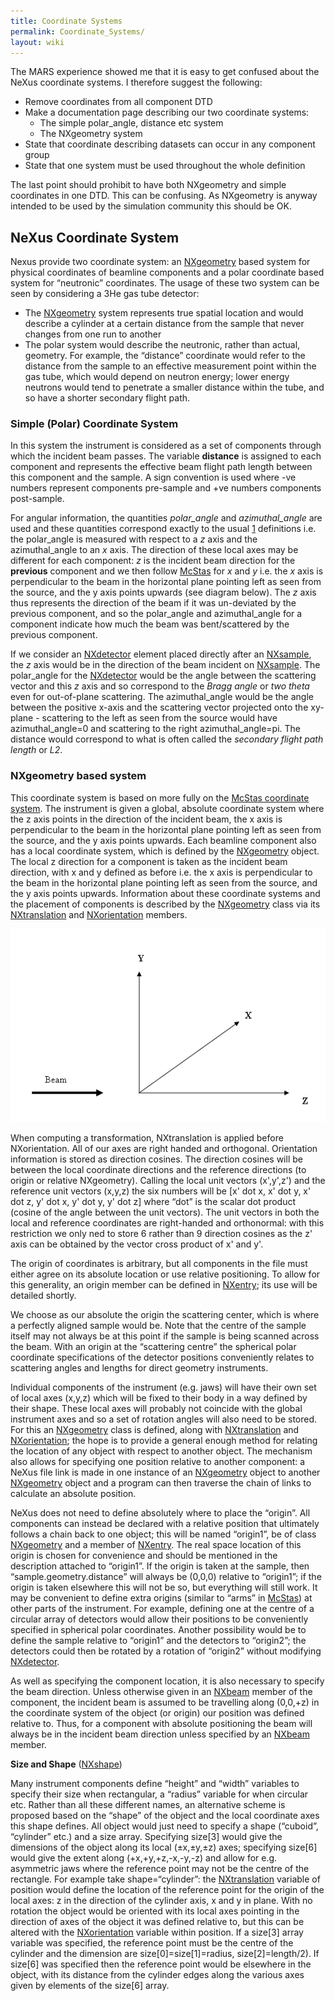 ```yaml
---
title: Coordinate Systems
permalink: Coordinate_Systems/
layout: wiki
---
```


The MARS experience showed me that it is easy to get confused about the
NeXus coordinate systems. I therefore suggest the following:

-   Remove coordinates from all component DTD
-   Make a documentation page describing our two coordinate systems:
    -   The simple polar\_angle, distance etc system
    -   The NXgeometry system
-   State that coordinate describing datasets can occur in any component
    group
-   State that one system must be used throughout the whole definition

The last point should prohibit to have both NXgeometry and simple
coordinates in one DTD. This can be confusing. As NXgeometry is anyway
intended to be used by the simulation community this should be OK.

NeXus Coordinate System
-----------------------

Nexus provide two coordinate system: an
[NXgeometry](NXgeometry "wikilink") based system for physical
coordinates of beamline components and a polar coordinate based system
for “neutronic” coordinates. The usage of these two system can be seen
by considering a 3He gas tube detector:

-   The [NXgeometry](NXgeometry "wikilink") system represents true
    spatial location and would describe a cylinder at a certain distance
    from the sample that never changes from one run to another
-   The polar system would describe the neutronic, rather than actual,
    geometry. For example, the “distance” coordinate would refer to the
    distance from the sample to an effective measurement point within
    the gas tube, which would depend on neutron energy; lower energy
    neutrons would tend to penetrate a smaller distance within the tube,
    and so have a shorter secondary flight path.

### Simple (Polar) Coordinate System

In this system the instrument is considered as a set of components
through which the incident beam passes. The variable **distance** is
assigned to each component and represents the effective beam flight path
length between this component and the sample. A sign convention is used
where -ve numbers represent components pre-sample and +ve numbers
components post-sample.

For angular information, the quantities *polar\_angle* and
*azimuthal\_angle* are used and these quantities correspond exactly to
the usual [1](http://en.wikipedia.org/wiki/Spherical_coordinate_system)
definitions i.e. the polar\_angle is measured with respect to a *z* axis
and the azimuthal\_angle to an *x* axis. The direction of these local
axes may be different for each component: *z* is the incident beam
direction for the **previous** component and we then follow
[McStas](http://mcstas.risoe.dk/) for *x* and *y* i.e. the *x* axis is
perpendicular to the beam in the horizontal plane pointing left as seen
from the source, and the y axis points upwards (see diagram below). The
*z* axis thus represents the direction of the beam if it was un-deviated
by the previous component, and so the polar\_angle and azimuthal\_angle
for a component indicate how much the beam was bent/scattered by the
previous component.

If we consider an [NXdetector](NXdetector "wikilink") element placed
directly after an [NXsample](NXsample "wikilink"), the *z* axis would be
in the direction of the beam incident on
[NXsample](NXsample "wikilink"). The polar\_angle for the
[NXdetector](NXdetector "wikilink") would be the angle between the
scattering vector and this *z* axis and so correspond to the *Bragg
angle* or *two theta* even for out-of-plane scattering. The
azimuthal\_angle would be the angle between the positive x-axis and the
scattering vector projected onto the xy-plane - scattering to the left
as seen from the source would have azimuthal\_angle=0 and scattering to
the right azimuthal\_angle=pi. The distance would correspond to what is
often called the *secondary flight path length* or *L2*.

### NXgeometry based system

This coordinate system is based on more fully on the [McStas coordinate
system](http://mcstas.risoe.dk/). The instrument is given a global,
absolute coordinate system where the z axis points in the direction of
the incident beam, the x axis is perpendicular to the beam in the
horizontal plane pointing left as seen from the source, and the y axis
points upwards. Each beamline component also has a local coordinate
system, which is defined by the [NXgeometry](NXgeometry "wikilink")
object. The local z direction for a component is taken as the incident
beam direction, with x and y defined as before i.e. the x axis is
perpendicular to the beam in the horizontal plane pointing left as seen
from the source, and the y axis points upwards. Information about these
coordinate systems and the placement of components is described by the
[NXgeometry](NXgeometry "wikilink") class via its
[NXtranslation](NXtranslation "wikilink") and
[NXorientation](NXorientation "wikilink") members.

![](Coordinates.png "Coordinates.png")

When computing a transformation, NXtranslation is applied before
NXorientation. All of our axes are right handed and orthogonal.
Orientation information is stored as direction cosines. The direction
cosines will be between the local coordinate directions and the
reference directions (to origin or relative NXgeometry). Calling the
local unit vectors (x',y',z') and the reference unit vectors (x,y,z) the
six numbers will be \[x' dot x, x' dot y, x' dot z, y' dot x, y' dot y,
y' dot z\] where “dot” is the scalar dot product (cosine of the angle
between the unit vectors). The unit vectors in both the local and
reference coordinates are right-handed and orthonormal: with this
restriction we only ned to store 6 rather than 9 direction cosines as
the z' axis can be obtained by the vector cross product of x' and y'.

The origin of coordinates is arbitrary, but all components in the file
must either agree on its absolute location or use relative positioning.
To allow for this generality, an origin member can be defined in
[NXentry](NXentry "wikilink"); its use will be detailed shortly.

We choose as our absolute the origin the scattering center, which is
where a perfectly aligned sample would be. Note that the centre of the
sample itself may not always be at this point if the sample is being
scanned across the beam. With an origin at the “scattering centre” the
spherical polar coordinate specifications of the detector positions
conveniently relates to scattering angles and lengths for direct
geometry instruments.

Individual components of the instrument (e.g. jaws) will have their own
set of local axes (x,y,z) which will be fixed to their body in a way
defined by their shape. These local axes will probably not coincide with
the global instrument axes and so a set of rotation angles will also
need to be stored. For this an [NXgeometry](NXgeometry "wikilink") class
is defined, along with [NXtranslation](NXtranslation "wikilink") and
[NXorientation](NXorientation "wikilink"); the hope is to provide a
general enough method for relating the location of any object with
respect to another object. The mechanism also allows for specifying one
position relative to another component: a NeXus file link is made in one
instance of an [NXgeometry](NXgeometry "wikilink") object to another
[NXgeometry](NXgeometry "wikilink") object and a program can then
traverse the chain of links to calculate an absolute position.

NeXus does not need to define absolutely where to place the “origin”.
All components can instead be declared with a relative position that
ultimately follows a chain back to one object; this will be named
“origin1”, be of class [NXgeometry](NXgeometry "wikilink") and a member
of [NXentry](NXentry "wikilink"). The real space location of this origin
is chosen for convenience and should be mentioned in the description
attached to “origin1”. If the origin is taken at the sample, then
“sample.geometry.distance” will always be (0,0,0) relative to “origin1”;
if the origin is taken elsewhere this will not be so, but everything
will still work. It may be convenient to define extra origins (similar
to “arms” in [McStas](http://mcstas.risoe.dk/)) at other parts of the
instrument. For example, defining one at the centre of a circular array
of detectors would allow their positions to be conveniently specified in
spherical polar coordinates. Another possibility would be to define the
sample relative to “origin1” and the detectors to “origin2”; the
detectors could then be rotated by a rotation of “origin2” without
modifying [NXdetector](NXdetector "wikilink").

As well as specifying the component location, it is also necessary to
specify the beam direction. Unless otherwise given in an
[NXbeam](NXbeam "wikilink") member of the component, the incident beam
is assumed to be travelling along (0,0,+z) in the coordinate system of
the object (or origin) our position was defined relative to. Thus, for a
component with absolute positioning the beam will always be in the
incident beam direction unless specified by an
[NXbeam](NXbeam "wikilink") member.

**Size and Shape** ([NXshape](NXshape "wikilink"))

Many instrument components define “height” and “width” variables to
specify their size when rectangular, a “radius” variable for when
circular etc. Rather than all these different names, an alternative
scheme is proposed based on the “shape” of the object and the local
coordinate axes this shape defines. All object would just need to
specify a shape (“cuboid”, “cylinder” etc.) and a size array. Specifying
size\[3\] would give the dimensions of the object along its local
(±x,±y,±z) axes; specifying size\[6\] would give the extent along
(+x,+y,+z,-x,-y,-z) and allow for e.g. asymmetric jaws where the
reference point may not be the centre of the rectangle. For example take
shape=“cylinder”: the [NXtranslation](NXtranslation "wikilink") variable
of position would define the location of the reference point for the
origin of the local axes: z in the direction of the cylinder axis, x and
y in plane. With no rotation the object would be oriented with its local
axes pointing in the direction of axes of the object it was defined
relative to, but this can be altered with the
[NXorientation](NXorientation "wikilink") variable within position. If a
size\[3\] array variable was specified, the reference point must be the
centre of the cylinder and the dimension are size\[0\]=size\[1\]=radius,
size\[2\]=length/2). If size\[6\] was specified then the reference point
would be elsewhere in the object, with its distance from the cylinder
edges along the various axes given by elements of the size\[6\] array.
